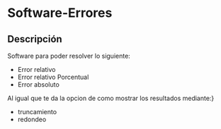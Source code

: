 # Software-Errores
## Descripción
Software para poder resolver lo siguiente:
- Error relativo
- Error relativo Porcentual
- Error absoluto

Al igual que te da la opcion de como mostrar los resultados mediante:}
- truncamiento
- redondeo
